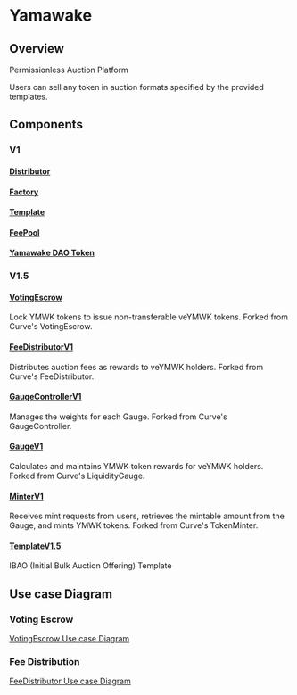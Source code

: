 # Yamawake

## Overview

Permissionless Auction Platform

Users can sell any token in auction formats specified by the provided templates.

## Components

### V1

#### [Distributor](./Distributor/index.md)

#### [Factory](./Factory/index.md)

#### [Template](./Template/index.md)

#### [FeePool](./FeePool/index.md)

#### [Yamawake DAO Token](./YamawakeToken/index.md)

### V1.5

#### [VotingEscrow](./VotingEscrow/index.md)

Lock YMWK tokens to issue non-transferable veYMWK tokens. Forked from Curve's VotingEscrow.

#### [FeeDistributorV1](./FeeDistributorV1/index.md)

Distributes auction fees as rewards to veYMWK holders. Forked from Curve's FeeDistributor.

#### [GaugeControllerV1](./GaugeControllerV1/index.md)

Manages the weights for each Gauge. Forked from Curve's GaugeController.

#### [GaugeV1](./GaugeV1/index.md)

Calculates and maintains YMWK token rewards for veYMWK holders. Forked from Curve's LiquidityGauge.

#### [MinterV1](./MinterV1/index.md)

Receives mint requests from users, retrieves the mintable amount from the Gauge, and mints YMWK tokens. Forked from Curve's TokenMinter.

#### [TemplateV1.5](./Template/V1.5/index.md)

IBAO (Initial Bulk Auction Offering) Template

## Use case Diagram

### Voting Escrow

[VotingEscrow Use case Diagram](./VotingEscrow/usecase.md)

### Fee Distribution

[FeeDistributor Use case Diagram](./FeeDistributorV1/usecase.md)
